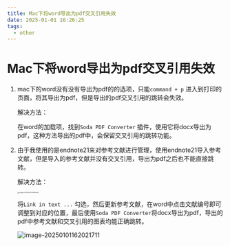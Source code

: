 ```yaml
---
title: Mac下将word导出为pdf交叉引用失效
date: 2025-01-01 16:26:25
tags:
  - other
---
```


# Mac下将word导出为pdf交叉引用失效

1. mac下的word没有没有导出为pdf的的选项，只能`command + p` 进入到打印的页面，将其导出为pdf，但是导出的pdf交叉引用的跳转会失效。

   解决方法：

   在word的加载项，找到`Soda PDF Converter` 插件，使用它将docx导出为pdf，这种方法导出的pdf中，会保留交叉引用的跳转功能。

2. 由于我使用的是endnote21来对参考文献进行管理，使用endnote21导入参考文献，但是导入的参考文献并没有交叉引用，导出为pdf之后也不能直接跳转。

   解决方法：

   <img src="https://img.leftover.cn/img-md/202501011619603.png" alt="image-20250101161946555" style="zoom: 25%;" />

   将`Link in text ...` 勾选，然后更新参考文献，在word中点击文献编号即可调整到对应的位置，最后使用`Soda PDF Converter`将docx导出为pdf，导出的pdf中参考文献和交叉引用的图表均能正确跳转。

   ![image-20250101162021711](https://img.leftover.cn/img-md/202501011620751.png)
